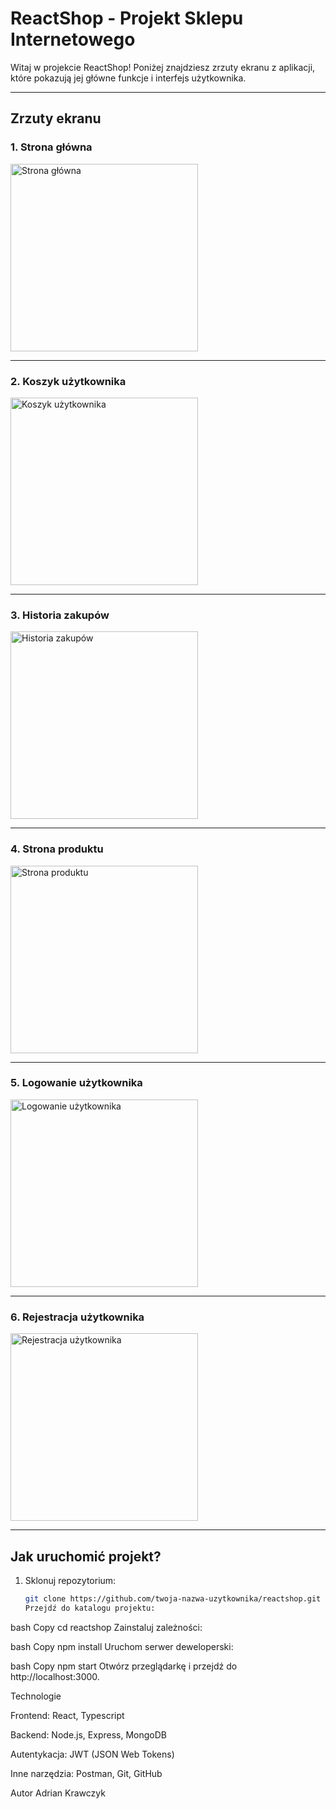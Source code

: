 # ReactShop - Projekt Sklepu Internetowego

Witaj w projekcie ReactShop! Poniżej znajdziesz zrzuty ekranu z aplikacji, które pokazują jej główne funkcje i interfejs użytkownika.

---

## Zrzuty ekranu

### 1. Strona główna

[<img alt="Strona główna" width="300px" src="https://i.ibb.co/mBXp9W5/image.png" />](https://ibb.co/mBXp9W5)

---

### 2. Koszyk użytkownika

[<img alt="Koszyk użytkownika" width="300px" src="https://i.ibb.co/74BC4XW/image.png" />](https://ibb.co/74BC4XW)

---

### 3. Historia zakupów

[<img alt="Historia zakupów" width="300px" src="https://i.ibb.co/ncsQ9Ht/image.png" />](https://ibb.co/ncsQ9Ht)

---

### 4. Strona produktu

[<img alt="Strona produktu" width="300px" src="https://i.ibb.co/r6Yzd1G/image.png" />](https://ibb.co/r6Yzd1G)

---

### 5. Logowanie użytkownika

[<img alt="Logowanie użytkownika" width="300px" src="https://i.ibb.co/GTHL9Y0/image.png" />](https://ibb.co/GTHL9Y0)

---

### 6. Rejestracja użytkownika

[<img alt="Rejestracja użytkownika" width="300px" src="https://i.ibb.co/tYWM6wt/image.png" />](https://ibb.co/tYWM6wt)

---

## Jak uruchomić projekt?

1. Sklonuj repozytorium:
   ```bash
   git clone https://github.com/twoja-nazwa-uzytkownika/reactshop.git
   Przejdź do katalogu projektu:
   ```

bash
Copy
cd reactshop
Zainstaluj zależności:

bash
Copy
npm install
Uruchom serwer deweloperski:

bash
Copy
npm start
Otwórz przeglądarkę i przejdź do http://localhost:3000.

Technologie

Frontend: React, Typescript

Backend: Node.js, Express, MongoDB

Autentykacja: JWT (JSON Web Tokens)

Inne narzędzia: Postman, Git, GitHub

Autor
Adrian Krawczyk
